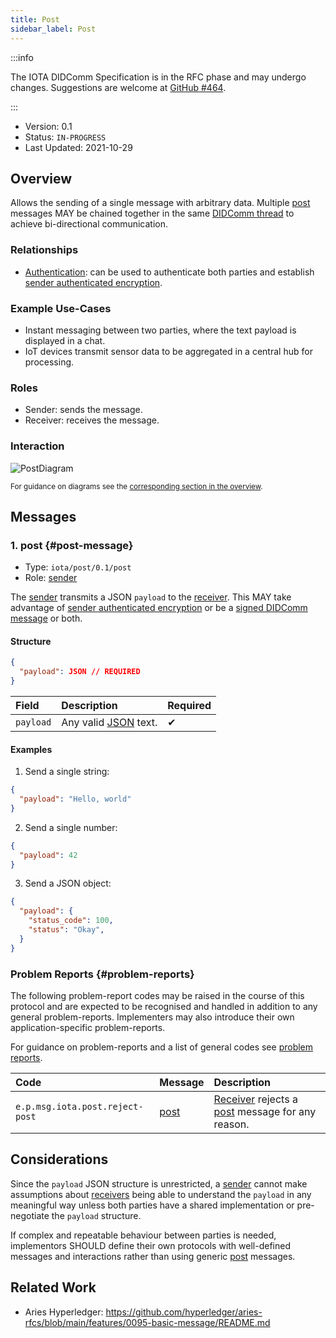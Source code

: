 ```yaml
---
title: Post
sidebar_label: Post
---
```


:::info

The IOTA DIDComm Specification is in the RFC phase and may undergo changes. Suggestions are welcome at [GitHub #464](https://github.com/iotaledger/identity.rs/discussions/464).

:::

- Version: 0.1
- Status: `IN-PROGRESS`
- Last Updated: 2021-10-29

## Overview

Allows the sending of a single message with arbitrary data. Multiple [post](#post-message) messages MAY be chained together in the same [DIDComm thread](https://identity.foundation/didcomm-messaging/spec/#threads) to achieve bi-directional communication.

### Relationships

- [Authentication](./authenticationmd): can be used to authenticate both parties and establish [sender authenticated encryption](https://identity.foundation/didcomm-messaging/spec/#sender-authenticated-encryption).

### Example Use-Cases
- Instant messaging between two parties, where the text payload is displayed in a chat.
- IoT devices transmit sensor data to be aggregated in a central hub for processing.

### Roles
- Sender: sends the message.
- Receiver: receives the message.

### Interaction

![PostDiagram](/img/didcomm/post.drawio.svg)

<div style={{textAlign: 'center'}}>

<sub>For guidance on diagrams see the <a href="../overview#diagrams">corresponding section in the overview</a>.</sub>

</div>


## Messages

### 1. post {#post-message}

- Type: `iota/post/0.1/post`
- Role: [sender](#roles)

The [sender](#roles) transmits a JSON `payload` to the [receiver](#roles). This MAY take advantage of [sender authenticated encryption](https://identity.foundation/didcomm-messaging/spec/#sender-authenticated-encryption) or be a [signed DIDComm message](https://identity.foundation/didcomm-messaging/spec/#didcomm-signed-message) or both.

#### Structure
```json
{
  "payload": JSON // REQUIRED
}
```

| Field | Description | Required |
| :--- | :--- | :--- |
| `payload` | Any valid [JSON](https://datatracker.ietf.org/doc/html/rfc7159) text. | ✔ |

#### Examples

1. Send a single string:

```json
{
  "payload": "Hello, world"
}
```

2. Send a single number:

```json
{
  "payload": 42
}
```

3. Send a JSON object:

```json
{
  "payload": {
    "status_code": 100,
    "status": "Okay",
  }
}
```

### Problem Reports {#problem-reports}

The following problem-report codes may be raised in the course of this protocol and are expected to be recognised and handled in addition to any general problem-reports. Implementers may also introduce their own application-specific problem-reports.

For guidance on problem-reports and a list of general codes see [problem reports](../resources/problem-reports).

| Code | Message | Description |
| :--- | :--- | :--- |
| `e.p.msg.iota.post.reject-post` | [post](#post-message) | [Receiver](#roles) rejects a [post](#post-message) message for any reason. |

## Considerations

Since the `payload` JSON structure is unrestricted, a [sender](#roles) cannot make assumptions about [receivers](#roles) being able to understand the `payload` in any meaningful way unless both parties have a shared implementation or pre-negotiate the `payload` structure.

If complex and repeatable behaviour between parties is needed, implementors SHOULD define their own protocols with well-defined messages and interactions rather than using generic [post](#post-message) messages.

## Related Work

- Aries Hyperledger: https://github.com/hyperledger/aries-rfcs/blob/main/features/0095-basic-message/README.md
